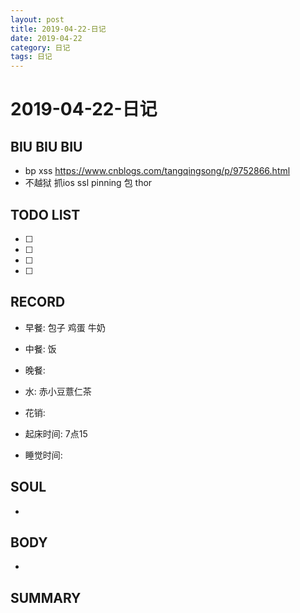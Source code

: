 ```yaml
---
layout: post
title: 2019-04-22-日记
date: 2019-04-22
category: 日记
tags: 日记
---
```

# 2019-04-22-日记
## BIU BIU BIU
- bp xss  https://www.cnblogs.com/tangqingsong/p/9752866.html 
- 不越狱 抓ios ssl pinning 包 thor 
 
## TODO LIST
- [ ] 
- [ ] 
- [ ] 
- [ ] 
 
## RECORD
- 早餐: 包子 鸡蛋 牛奶 
- 中餐: 饭  
- 晚餐:  
- 水: 赤小豆薏仁茶
- 花销:  
 
- 起床时间: 7点15 
- 睡觉时间:  
 
## SOUL
- 
 
## BODY
- 
 
## SUMMARY
 
 

